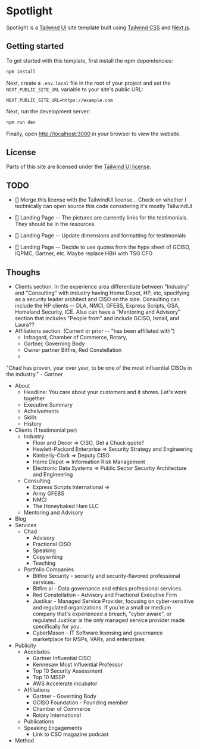 # Spotlight

Spotlight is a [Tailwind UI](https://tailwindui.com) site template built using [Tailwind CSS](https://tailwindcss.com) and [Next.js](https://nextjs.org).

## Getting started

To get started with this template, first install the npm dependencies:

```bash
npm install
```

Next, create a `.env.local` file in the root of your project and set the `NEXT_PUBLIC_SITE_URL` variable to your site's public URL:

```
NEXT_PUBLIC_SITE_URL=https://example.com
```

Next, run the development server:

```bash
npm run dev
```

Finally, open [http://localhost:3000](http://localhost:3000) in your browser to view the website.

## License

Parts of this site are licensed under the [Tailwind UI license](https://tailwindui.com/license).

## TODO

- [] Merge this license with the TailwindUI license... Check on whether I technically can open source this code considering it's mostly TailwindUI

- [] Landing Page -- The pictures are currently links for the testimonials.  They should be in the resources.
- [] Landing Page -- Update dimensions and formatting for testimonials
- [] Landing Page -- Decide to use quotes from the hype sheet of GCISO, IQPMC, Gartner, etc. Maybe replace HBH with TSG CFO


## Thoughs

- Clients section.  In the experience area differentiate between "Industry" and "Consulting" with industry having Home Depot, HP, etc, specifying as a security leader architect and CISO on the side.  Consulting can include the HP clients -- DLA, NMCI, GFEBS, Express Scripts, GSA, Homeland Security, ICE.  Also can have a "Mentoring and Advisory" section that includes "People from" and include GCISO, Ismail, and Laura??
- Affiliations section. (Current or prior -- "has been affiliated with")
  - Infragard, Chamber of Commerce, Rotary, 
  - Gartner, Governing Body
  - Owner partner Bitfire, Red Constellation
  - 
"Chad has proven, year over year, to be one of the most influential CISOs in the industry." - Gartner

- About
  - Headline: You care about your customers and it shows. Let's work together
  - Executive Summary
  - Acheivements
  - Skills
  - History
- Clients (1 testimonial per)
  - Industry
    - Floor and Decor => CISO, Get a Chuck quote?
    - Hewlett-Packard Enterprise => Security Strategy and Engineering
    - Kimberly-Clark => Deputy CISO
    - Home Depot => Information Risk Management
    - Electronic Data Systems => Public Sector Security Architecture and Engineering
  - Consulting
    - Express Scripts International => 
    - Army GFEBS
    - NMCI
    - The Honeybaked Ham LLC
  - Mentoring and Advisory
- Blog
- Services
  - Chad
    - Advisory
    - Fractional CISO
    - Speaking
    - Copywriting
    - Teaching
  - Portfolio Companies
    - Bitfire Security - security and security-flavored professional services.
    - Bitfire.ai - Data governance and ethics professional services.
    - Red Constellation - Advisory and Fractional Executive Firm
    - Justikar - Managed Service Provider, focusing on cyber-sensitive and regulated organizations.  If you're a small or medium company that's experienced a breach, "cyber aware", or regulated Justikar is the only managed service provider made specifically for you.
    - CyberMason - IT Software licensing and governance marketplace for MSPs, VARs, and enterprises
- Publicity
  - Accolades
    - Gartner Influential CISO
    - Kennesaw Most Influential Professor
    - Top 10 Security Assessment
    - Top 10 MSSP
    - AWS Accelerate incubator
  - Affiliations
    - Gartner - Governing Body
    - GCISO Foundation - Founding member
    - Chamber of Commerce
    - Rotary International
  - Publications
  - Speaking Engagements
    - Link to CSO magazine podcast
- Method

